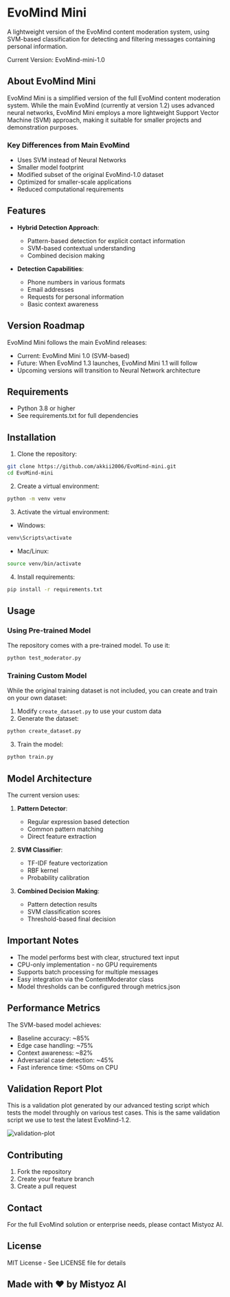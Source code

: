 # EvoMind Mini

A lightweight version of the EvoMind content moderation system, using SVM-based classification for detecting and filtering messages containing personal information.

Current Version: EvoMind-mini-1.0

## About EvoMind Mini

EvoMind Mini is a simplified version of the full EvoMind content moderation system. While the main EvoMind (currently at version 1.2) uses advanced neural networks, EvoMind Mini employs a more lightweight Support Vector Machine (SVM) approach, making it suitable for smaller projects and demonstration purposes.

### Key Differences from Main EvoMind
- Uses SVM instead of Neural Networks
- Smaller model footprint
- Modified subset of the original EvoMind-1.0 dataset
- Optimized for smaller-scale applications
- Reduced computational requirements

## Features

- **Hybrid Detection Approach**:
  - Pattern-based detection for explicit contact information
  - SVM-based contextual understanding
  - Combined decision making

- **Detection Capabilities**:
  - Phone numbers in various formats
  - Email addresses
  - Requests for personal information
  - Basic context awareness

## Version Roadmap

EvoMind Mini follows the main EvoMind releases:
- Current: EvoMind Mini 1.0 (SVM-based)
- Future: When EvoMind 1.3 launches, EvoMind Mini 1.1 will follow
- Upcoming versions will transition to Neural Network architecture

## Requirements

- Python 3.8 or higher
- See requirements.txt for full dependencies

## Installation

1. Clone the repository:
```bash
git clone https://github.com/akkii2006/EvoMind-mini.git
cd EvoMind-mini
```

2. Create a virtual environment:
```bash
python -m venv venv
```

3. Activate the virtual environment:
- Windows:
```bash
venv\Scripts\activate
```
- Mac/Linux:
```bash
source venv/bin/activate
```

4. Install requirements:
```bash
pip install -r requirements.txt
```

## Usage

### Using Pre-trained Model
The repository comes with a pre-trained model. To use it:
```bash
python test_moderator.py
```

### Training Custom Model
While the original training dataset is not included, you can create and train on your own dataset:

1. Modify `create_dataset.py` to use your custom data
2. Generate the dataset:
```bash
python create_dataset.py
```

3. Train the model:
```bash
python train.py
```

## Model Architecture

The current version uses:
1. **Pattern Detector**:
   - Regular expression based detection
   - Common pattern matching
   - Direct feature extraction

2. **SVM Classifier**:
   - TF-IDF feature vectorization
   - RBF kernel
   - Probability calibration

3. **Combined Decision Making**:
   - Pattern detection results
   - SVM classification scores
   - Threshold-based final decision

## Important Notes

- The model performs best with clear, structured text input
- CPU-only implementation - no GPU requirements
- Supports batch processing for multiple messages
- Easy integration via the ContentModerator class
- Model thresholds can be configured through metrics.json

## Performance Metrics

The SVM-based model achieves:
- Baseline accuracy: ~85%
- Edge case handling: ~75%
- Context awareness: ~82%
- Adversarial case detection: ~45%
- Fast inference time: <50ms on CPU

## Validation Report Plot
This is a validation plot generated by our advanced testing script which tests the model throughly on various test cases. This is the same validation script we use to test the latest EvoMind-1.2.



![validation-plot](https://github.com/user-attachments/assets/2c40b546-a5cb-4857-9204-1211e0f4c1d9)


## Contributing

1. Fork the repository
2. Create your feature branch
3. Create a pull request

## Contact

For the full EvoMind solution or enterprise needs, please contact Mistyoz AI.

## License

MIT License - See LICENSE file for details


## Made with ❤️ by Mistyoz AI
